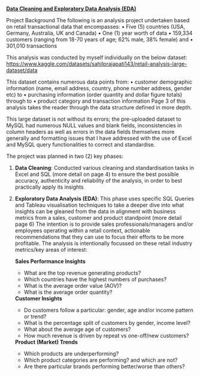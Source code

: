 <b><ins>Data Cleaning and Exploratory Data Analysis (EDA) </ins></b>

Project Background
The following is an analysis project undertaken based on retail transactional data that encompasses: 
    •	Five (5) countries (USA, Germany, Australia, UK and Canada)
    •	One (1) year worth of data
    •	159,334 customers (ranging from 18-70 years of age; 62% male, 38% female) and
    •	301,010 transactions 

This analysis was conducted by myself individually on the below dataset: https://www.kaggle.com/datasets/sahilprajapati143/retail-analysis-large-dataset/data

This dataset contains numerous data points from: 
    •	customer demographic information (name, email address, country, phone number address, gender etc) to
    •	purchasing information (order quantity and dollar figure totals) through to
    •	product category and transaction information
    Page 3 of this analysis takes the reader through the data structure defined in more depth. 

This large dataset is not without its errors; the pre-uploaded dataset to MySQL had numerous NULL values and blank fields, inconsistencies in column headers as well as errors in the data fields themselves more generally and formatting issues that I have addressed with the use of Excel and MySQL query functionalities to correct and standardise. 

The project was planned in two (2) key phases:
<ol type="1">
    
  <b><li>Data Cleaning</b>: 
      Conducted various cleaning and standardisation tasks in Excel and SQL (more detail on page 4) to ensure the best possible accuracy, authenticity and reliability of the analysis, in order to best practically 
      apply its insights</li>
            
  <b><li>Exploratory Data Analysis (EDA)</b>:
        This phase uses specific SQL Queries and Tableau visualisation techniques to take a deeper dive into what insights can be gleaned from the data in alignment with business metrics from a sales, customer and product 
        standpoint (more detail page 6) 
        The intention is to provide sales professionals/managers and/or employees operating within a retail context, actionable recommendations that they can use to focus their efforts to be more profitable.
        The analysis is intentionally focussed on these retail industry metrics/key areas of interest:</li>

<b>Sales Performance Insights</b>
<ul>
<li>What are the top revenue generating products?</li>
<li>Which countries have the highest numbers of purchases?</li>
<li>What is the average order value (AOV)?</li>
<li>What is the average order quantity?</li></ul>
<b>Customer Insights</b>
<ul>
<li>Do customers follow a particular: gender, age and/or income pattern or trend?</li>
<li>What is the percentage split of customers by gender, income level?</li>
<li>What about the average age of customers?</li>
<li>How much revenue is driven by repeat vs one-off/new customers?</li> </ul>
<b>Product (Market) Trends</b>
<ul>
<li>Which products are underperforming?</li> 
<li>Which product categories are performing? and which are not?</li>
<li>Are there particular brands performing better/worse than others?</li></ul>
</ol>
